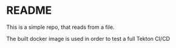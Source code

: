# README

This is a simple repo, that reads from a file.

The built docker image is used in order to test a full Tekton CI/CD